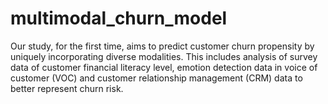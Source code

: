 # multimodal_churn_model
Our study, for the first time, aims to predict customer churn propensity by uniquely incorporating diverse modalities. This includes analysis of survey data of customer financial literacy level, emotion detection data in voice of customer (VOC) and customer relationship management (CRM) data to better represent churn risk.
